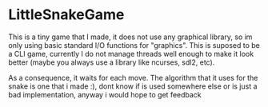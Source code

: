 # LittleSnakeGame

This is a tiny game that I made, it does not use any graphical library, so im only using basic standard I/O functions for "graphics".
This is suposed to be a CLI game, currently I do not manage threads well enough to make it look better (maybe you always use a library like ncurses, sdl2, etc). 

As a consequence, it waits for each move. The algorithm that it uses for the snake is one that i made :), dont know if is used somewhere else or is just
a bad implementation, anyway i would hope to get feedback
